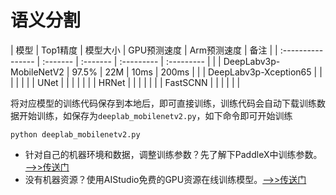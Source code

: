 # 语义分割

| 模型               | Top1精度 | 模型大小 | GPU预测速度 | Arm预测速度 | 备注 |
| :----------------  | :------- | :------- | :---------  | :---------  |     |
| DeepLabv3p-MobileNetV2   |  97.5%   |   22M    | 10ms        |   200ms     |    |
| DeepLabv3p-Xception65  |   |    |       |     |     |
| UNet |    |    |     |   |     |
| HRNet |   |    |     |   |     |
| FastSCNN |  |   |    |    |    |

将对应模型的训练代码保存到本地后，即可直接训练，训练代码会自动下载训练数据开始训练，如保存为`deeplab_mobilenetv2.py`，如下命令即可开始训练
```
python deeplab_mobilenetv2.py
```

- 针对自己的机器环境和数据，调整训练参数？先了解下PaddleX中训练参数。[——>>传送门]()
- 没有机器资源？使用AIStudio免费的GPU资源在线训练模型。[——>>传送门]()
